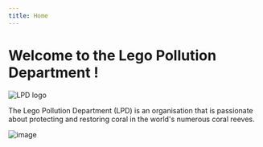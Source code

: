 ```yaml
---
title: Home
---
```


# Welcome to the Lego Pollution Department !

![LPD logo](https://th.bing.com/th/id/OIP.Lo_yo3w0xTm-atwZZI1FXwHaFj?rs=1&pid=ImgDetMain)

The Lego Pollution Department (LPD) is an organisation that is passionate about protecting and restoring coral in the world's numerous coral reeves.  


![image](https://github.com/user-attachments/assets/5cacc26d-8c93-45a6-9373-709627a45962)
